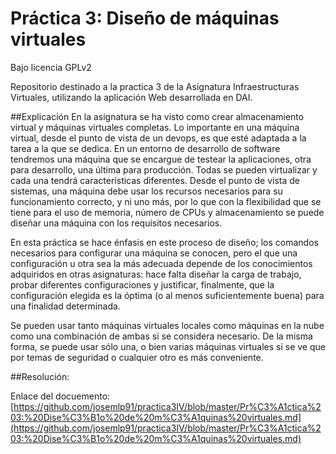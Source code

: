 Práctica 3: Diseño de máquinas virtuales
===========

Bajo licencia GPLv2


Repositorio destinado a la practica 3 de la Asignatura Infraestructuras Virtuales, utilizando la aplicación Web desarrollada en DAI.

##Explicación
En la asignatura se ha visto como crear almacenamiento virtual y máquinas virtuales completas. Lo importante en una máquina virtual, desde el punto de vista de un devops, es que esté adaptada a la tarea a la que se dedica. En un entorno de desarrollo de software tendremos una máquina que se encargue de testear la aplicaciones, otra para desarrollo, una última para producción. Todas se pueden virtualizar y cada una tendrá características diferentes. Desde el punto de vista de sistemas, una máquina debe usar los recursos necesarios para su funcionamiento correcto, y ni uno más, por lo que con la flexibilidad que se tiene para el uso de memoria, número de CPUs y almacenamiento se puede diseñar una máquina con los requisitos necesarios.

En esta práctica se hace énfasis en este proceso de diseño; los comandos necesarios para configurar una máquina se conocen, pero el que una configuración u otra sea la más adecuada depende de los conocimientos adquiridos en otras asignaturas: hace falta diseñar la carga de trabajo, probar diferentes configuraciones y justificar, finalmente, que la configuración elegida es la óptima (o al menos suficientemente buena) para una finalidad determinada.

Se pueden usar tanto máquinas virtuales locales como máquinas en la nube como una combinación de ambas si se considera necesario. De la misma forma, se puede usar sólo una, o bien varias máquinas virtuales si se ve que por temas de seguridad o cualquier otro es más conveniente.

##Resolución:

Enlace del docuemento: [https://github.com/josemlp91/practica3IV/blob/master/Pr%C3%A1ctica%203:%20Dise%C3%B1o%20de%20m%C3%A1quinas%20virtuales.md](https://github.com/josemlp91/practica3IV/blob/master/Pr%C3%A1ctica%203:%20Dise%C3%B1o%20de%20m%C3%A1quinas%20virtuales.md)
